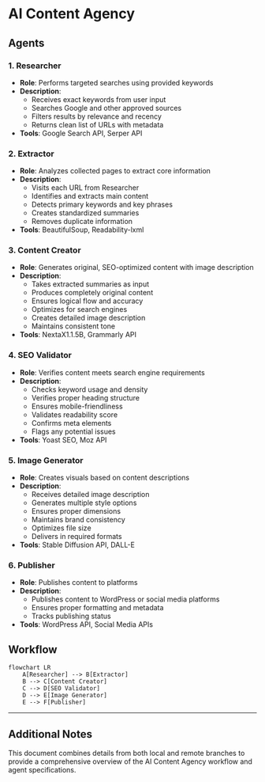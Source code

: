 # AI Content Agency

## Agents

### 1. Researcher
- **Role**: Performs targeted searches using provided keywords
- **Description**: 
  - Receives exact keywords from user input
  - Searches Google and other approved sources
  - Filters results by relevance and recency
  - Returns clean list of URLs with metadata
- **Tools**: Google Search API, Serper API

### 2. Extractor
- **Role**: Analyzes collected pages to extract core information
- **Description**:
  - Visits each URL from Researcher
  - Identifies and extracts main content
  - Detects primary keywords and key phrases
  - Creates standardized summaries
  - Removes duplicate information
- **Tools**: BeautifulSoup, Readability-lxml

### 3. Content Creator
- **Role**: Generates original, SEO-optimized content with image description
- **Description**:
  - Takes extracted summaries as input
  - Produces completely original content
  - Ensures logical flow and accuracy
  - Optimizes for search engines
  - Creates detailed image description
  - Maintains consistent tone
- **Tools**: NextaX1.1.5B, Grammarly API

### 4. SEO Validator
- **Role**: Verifies content meets search engine requirements
- **Description**:
  - Checks keyword usage and density
  - Verifies proper heading structure
  - Ensures mobile-friendliness
  - Validates readability score
  - Confirms meta elements
  - Flags any potential issues
- **Tools**: Yoast SEO, Moz API

### 5. Image Generator
- **Role**: Creates visuals based on content descriptions
- **Description**:
  - Receives detailed image description
  - Generates multiple style options
  - Ensures proper dimensions
  - Maintains brand consistency
  - Optimizes file size
  - Delivers in required formats
- **Tools**: Stable Diffusion API, DALL-E

### 6. Publisher
- **Role**: Publishes content to platforms
- **Description**:
  - Publishes content to WordPress or social media platforms
  - Ensures proper formatting and metadata
  - Tracks publishing status
- **Tools**: WordPress API, Social Media APIs

## Workflow

```mermaid
flowchart LR
    A[Researcher] --> B[Extractor]
    B --> C[Content Creator]
    C --> D[SEO Validator]
    D --> E[Image Generator]
    E --> F[Publisher]
```

---

## Additional Notes
This document combines details from both local and remote branches to provide a comprehensive overview of the AI Content Agency workflow and agent specifications.
